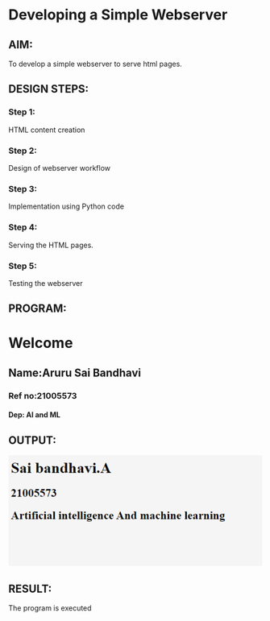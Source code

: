 # Developing a Simple Webserver
## AIM:

To develop a simple webserver to serve html pages.
## DESIGN STEPS:
### Step 1:

HTML content creation
### Step 2:

Design of webserver workflow
### Step 3:

Implementation using Python code
### Step 4:

Serving the HTML pages.
### Step 5:

Testing the webserver
## PROGRAM:
<!DOCTYPE html>
<html>
<head>
<title>My webserver</title>
</head>
<body>
<h1>Welcome</h1>
<h2>Name:Aruru Sai Bandhavi</h2>
<h3>Ref no:21005573</h3>
<h4>Dep: AI and ML</h4>
</body>
</html>

## OUTPUT:
![output](https://github.com/Saibandhavi75/Web_server/blob/main/web%20rep.PNG?raw=true)
## RESULT:
The program is executed
